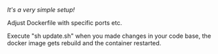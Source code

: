 *It's a very simple setup!*

Adjust Dockerfile with specific ports etc.

Execute "sh update.sh" when you made changes in your code base, the docker image gets rebuild and the container restarted.
